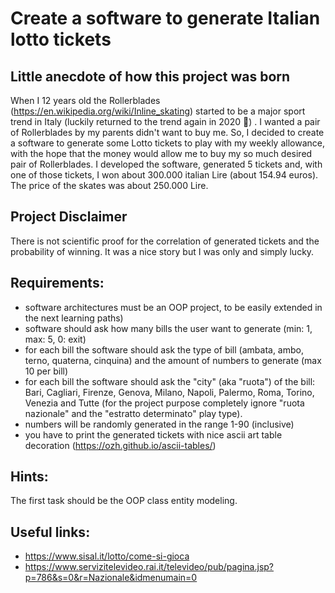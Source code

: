 # Create a software to generate Italian lotto tickets

Little anecdote of how this project was born
--------------------------------------------
When I 12 years old the Rollerblades (https://en.wikipedia.org/wiki/Inline_skating) started to be a major sport trend in Italy (luckily returned to the trend again in 2020 🎉) .
I wanted a pair of Rollerblades by my parents didn't want to buy me.
So, I decided to create a software to generate some Lotto tickets to play with my weekly allowance, with the hope that the money would allow me to buy my so much desired pair of Rollerblades.
I developed the software, generated 5 tickets and, with one of those tickets, I won about 300.000 italian Lire (about 154.94 euros).
The price of the skates was about 250.000 Lire.

Project Disclaimer
-----------------------
There is not scientific proof for the correlation of generated tickets and the probability of winning. It was a nice story but I was only and simply lucky.

Requirements:
----------------
- software architectures must be an OOP project, to be easily extended in the next learning paths)
- software should ask how many bills the user want to generate (min: 1, max: 5, 0: exit)
- for each bill the software should ask the type of bill (ambata, ambo, terno, quaterna, cinquina) and the amount of numbers to generate (max 10 per bill)
- for each bill the software should ask the "city" (aka "ruota") of the bill: Bari, Cagliari, Firenze, Genova, Milano, Napoli, Palermo, Roma, Torino, Venezia and Tutte (for the project purpose completely ignore "ruota nazionale" and the "estratto determinato" play type).
- numbers will be randomly generated in the range 1-90 (inclusive)
- you have to print the generated tickets with nice ascii art table decoration (https://ozh.github.io/ascii-tables/)

Hints:
----------------
The first task should be the OOP class entity modeling.

Useful links:
-------------------
- https://www.sisal.it/lotto/come-si-gioca
- https://www.servizitelevideo.rai.it/televideo/pub/pagina.jsp?p=786&s=0&r=Nazionale&idmenumain=0